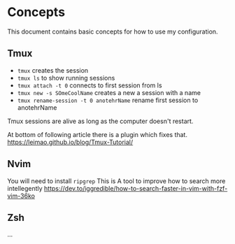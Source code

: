# Concepts
This document contains basic concepts for how to use my configuration.

## Tmux
- `tmux` creates the session
- `tmux ls` to show running sessions
- `tmux attach -t 0` connects to first session from ls
- `tmux new -s SOmeCoolName` creates a new a session with a name
- `tmux rename-session -t 0 anotehrName` rename first session to anotehrName

Tmux sessions are alive as long as the computer doesn't restart.


At bottom of following article there is a plugin which fixes that.
https://leimao.github.io/blog/Tmux-Tutorial/

## Nvim
You will need to install `ripgrep`
This is A tool to improve how to search more intellegently
https://dev.to/iggredible/how-to-search-faster-in-vim-with-fzf-vim-36ko

## Zsh
...
